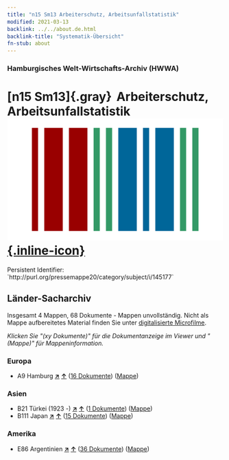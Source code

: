 ```yaml
---
title: "n15 Sm13 Arbeiterschutz, Arbeitsunfallstatistik"
modified: 2021-03-13
backlink: ../../about.de.html
backlink-title: "Systematik-Übersicht"
fn-stub: about
---
```


### Hamburgisches Welt-Wirtschafts-Archiv (HWWA)

# [n15 Sm13]{.gray}&#8201; Arbeiterschutz, Arbeitsunfallstatistik &#160; [![Wikidata](/images/Wikidata-logo.svg "Wikidata"){.inline-icon}](http://www.wikidata.org/entity/Q104710724)

<div class="hint">Persistent Identifier: `http://purl.org/pressemappe20/category/subject/i/145177`</div>







## Länder-Sacharchiv




Insgesamt 4 Mappen, 68 Dokumente - Mappen unvollständig.
Nicht als Mappe aufbereitetes Material finden Sie unter [digitalisierte Microfilme](/film/h1_sh.de.html).

_Klicken Sie "(xy Dokumente)" für die Dokumentanzeige im Viewer und "(Mappe)" für Mappeninformation._




### Europa

- A9 Hamburg [**&nearr;**](../../../geo/i/140905/about.de.html "Hamburg (alle Mappen)") [**&uarr;**](../../../geo/about.de.html#A9 "Ländersystematik") (<a href="https://pm20.zbw.eu/iiifview/folder/sh/140905,145177" title="über: Hamburg : Arbeiterschutz, Arbeitsunfallstatistik" target="_blank">16 Dokumente</a>) ([Mappe](../../../../folder/sh/1409xx/140905/1451xx/145177/about.de.html))

### Asien

- B21 Türkei (1923 -) [**&nearr;**](../../../geo/i/141111/about.de.html "Türkei (1923 -) (alle Mappen)") [**&uarr;**](../../../geo/about.de.html#B21 "Ländersystematik") (<a href="https://pm20.zbw.eu/iiifview/folder/sh/141111,145177" title="über: Türkei (1923 -) : Arbeiterschutz, Arbeitsunfallstatistik" target="_blank">1 Dokumente</a>) ([Mappe](../../../../folder/sh/1411xx/141111/1451xx/145177/about.de.html))
- B111 Japan [**&nearr;**](../../../geo/i/141272/about.de.html "Japan (alle Mappen)") [**&uarr;**](../../../geo/about.de.html#B111 "Ländersystematik") (<a href="https://pm20.zbw.eu/iiifview/folder/sh/141272,145177" title="über: Japan : Arbeiterschutz, Arbeitsunfallstatistik" target="_blank">15 Dokumente</a>) ([Mappe](../../../../folder/sh/1412xx/141272/1451xx/145177/about.de.html))

### Amerika

- E86 Argentinien [**&nearr;**](../../../geo/i/141692/about.de.html "Argentinien (alle Mappen)") [**&uarr;**](../../../geo/about.de.html#E86 "Ländersystematik") (<a href="https://pm20.zbw.eu/iiifview/folder/sh/141692,145177" title="über: Argentinien : Arbeiterschutz, Arbeitsunfallstatistik" target="_blank">36 Dokumente</a>) ([Mappe](../../../../folder/sh/1416xx/141692/1451xx/145177/about.de.html))








